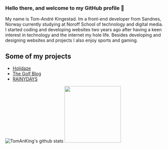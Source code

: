 ### Hello there, and welcome to my GitHub profile 👋
My name is Tom-André Kingestad. Im a front-end developer from Sandnes, Norway currently studying at Noroff School of technology and digital media. I started coding and developing websites two years ago after having a keen interest in technology and the internet my hole life. Besides developing and designing websites and projects I also enjoy sports and gaming.

##

## Some of my projects

- [Holidaze](https://holidaze-tomanking.netlify.app/)
- [The Golf Blog](https://golfblogv2-tomandre-kingestad.netlify.app/index.html)
- [RAINYDAYS](https://rainydays-tomanking.netlify.app/)


![TomAnKing's github stats](https://github-readme-stats.vercel.app/api?username=TomAnKing&show_icons=true&hide_border=true)
<img height="180em" src="https://github-readme-stats.vercel.app/api/top-langs/?username=TomAnKing&layout=compact&langs_count=8"/>
